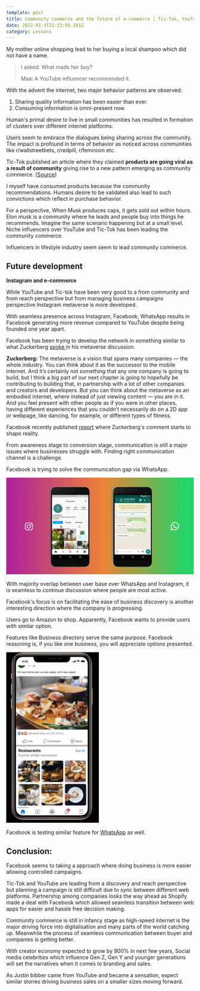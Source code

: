 ```yaml
---
template: post
title: Community commerce and the future of e-commerce | Tic-Tok, YouTube and Instagram
date: 2022-01-3T21:23:58.193Z
category: Lessons
---
```


My mother online shopping lead to her buying a local shampoo which did not have a name. 

> I asked: What made her buy?
>
> Maa: A YouTube influencer recommended it. 

With the advent the internet, two major behavior patterns are observed:

1. Sharing quality information has been easier than ever. 
2. Consuming information is omni-present now. 

Human's primal desire to live in small communities has resulted in formation of clusters over different internet platforms.

Users seem to embrace the dialogues being sharing across the community. The impact is profound in terms of behavior as noticed across communities like r/wallstreetbets, r/redpill, r/feminism etc.

Tic-Tok published an article where they claimed **products are going viral as a result of community** giving rise to a new pattern emerging as community commerce. [[Source](https://www.tiktok.com/business/en-US/blog/community-commerce-tiktok-making-products-viral)]

I myself have consumed products because the community recommendations. Humans desire to be validated also lead to such convictions which reflect in purchase behavior. 

For a perspective, When Musk produces caps, it gets sold out within hours. Elon musk is a community where he leads and people buy into things he recommends. Imagine the same scenario happening but at a small level. Niche influencers over YouTube and Tic-Tok has been leading the community commerce.

Influencers in lifestyle industry seem seem to lead community commerce. 

## Future development

**Instagram and e-commerce**

While YouTube and Tic-tok have been very good to a from community and from reach perspective but from managing business campaigns perspective Instagram metaverse is more developed. 

With seamless presence across Instagram, Facebook, WhatsApp results in Facebook generating more revenue compared to YouTube despite being founded one year apart. 

Facebook has been trying to develop the network in something similar to what Zuckerberg [spoke ](https://www.theverge.com/22588022/mark-zuckerberg-facebook-ceo-metaverse-interview)in his metaverse discussion.

 **Zuckerberg:** The metaverse is a vision that spans many companies — the whole industry. You can think about it as the successor to the mobile internet. And it’s certainly not something that any one company is going to build, but I think a big part of our next chapter is going to hopefully be contributing to building that, in partnership with a lot of other companies and creators and developers. But you can think about the metaverse as an embodied internet, where instead of just viewing content — you are in it. And you feel present with other people as if you were in other places, having different experiences that you couldn’t necessarily do on a 2D app or webpage, like dancing, for example, or different types of fitness.

Facebook recently published [report](https://www.facebook.com/business/news/introducing-products-for-the-next-era-of-personalized-experiences) where Zuckerberg's comment starts to shape reality. 

From awareness stage to conversion stage, communication is still a major issues where businesses struggle with. Finding right communication channel is a challenge.

Facebook is trying to solve the communication gap via WhatsApp.

![img](https://github.com/vavesparashar/blog/blob/master/src/assets/images/242123185_1221084118303928_6191054780633679594_n.jpg?raw=true)

With majority overlap between user base over WhatsApp and Instagram, it is seamless to continue discussion where people are most active. 

Facebook's focus is on facilitating the ease of business discovery is another interesting direction where the company is progressing. 

Users go to Amazon to shop. Apparently, Facebook wants to provide users with similar option. 

Features like Business directory serve the same purpose. Facebook reasoning is, if you like one business, you will appreciate options presented. 

![img](https://github.com/vavesparashar/blog/blob/master/src/assets/images/image.png?raw=true)

Facebook is testing similar feature for [WhatsApp](https://www.reuters.com/technology/whatsapp-launches-test-in-app-business-directory-2021-09-15/) as well. 

## Conclusion:

Facebook seems to taking a approach where doing business is more easier allowing controlled campaigns.

Tic-Tok and YouTube are leading from a discovery and reach perspective but planning a campaign is still difficult due to sync between different web platforms. Partnership among companies looks the way ahead as Shopify made a deal with Facebook which allowed seamless transition between web apps for easier and hassle free decision making. 

Community commerce is still in infancy stage as high-speed internet is the major driving force into digitalisation and many parts of the world catching up. Meanwhile the process of seamless communication between buyer and companies is getting better. 

With creator economy expected to grow by 900% in next few years, Social media celebrities which influence Gen Z, Gen Y and younger generations will set the narratives when it comes to branding and sales.

As Justin bibber came from YouTube and became a sensation, expect similar stories driving business sales on a smaller sizes moving forward.